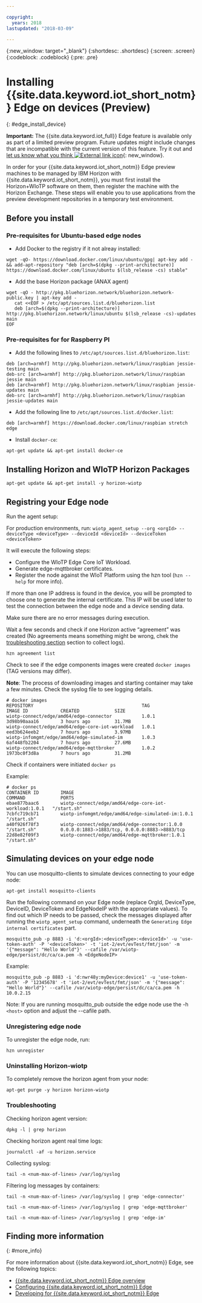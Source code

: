 ```yaml
---

copyright:
  years: 2018
lastupdated: "2018-03-09"

---
```


{:new_window: target="\_blank"}
{:shortdesc: .shortdesc}
{:screen: .screen}
{:codeblock: .codeblock}
{:pre: .pre}


# Installing {{site.data.keyword.iot_short_notm}} Edge on devices (Preview)
{: #edge_install_device}

**Important:** The {{site.data.keyword.iot_full}} Edge feature is available only as part of a limited preview program. Future updates might include changes that are incompatible with the current version of this feature. Try it out and [let us know what you think ![External link icon](../../../icons/launch-glyph.svg)](https://developer.ibm.com/answers/smart-spaces/17/internet-of-things.html){: new_window}.

In order for your {{site.data.keyword.iot_short_notm}} Edge preview machines to be managed by IBM Horizon with {{site.data.keyword.iot_short_notm}}, you must first install the Horizon+WIoTP software on them, then register the machine with the Horizon Exchange. These steps will enable you to use applications from the preview development repositories in a temporary test environment.

## Before you install

### Pre-requisites for Ubuntu-based edge nodes

- Add Docker to the registry if it not alreay installed:

`wget -qO- https://download.docker.com/linux/ubuntu/gpg| apt-key add - && add-apt-repository "deb [arch=$(dpkg --print-architecture)] https://download.docker.com/linux/ubuntu $(lsb_release -cs) stable"`

- Add the base Horizon package (ANAX agent)

```
wget -qO - http://pkg.bluehorizon.network/bluehorizon.network-public.key | apt-key add -
   cat <<EOF > /etc/apt/sources.list.d/bluehorizon.list
   deb [arch=$(dpkg --print-architecture)] http://pkg.bluehorizon.network/linux/ubuntu $(lsb_release -cs)-updates main
EOF
```

### Pre-requisites for for Raspberry PI

- Add the following lines to `/etc/apt/sources.list.d/bluehorizon.list`:
```
deb [arch=armhf] http://pkg.bluehorizon.network/linux/raspbian jessie-testing main
deb-src [arch=armhf] http://pkg.bluehorizon.network/linux/raspbian jessie main
deb [arch=armhf] http://pkg.bluehorizon.network/linux/raspbian jessie-updates main
deb-src [arch=armhf] http://pkg.bluehorizon.network/linux/raspbian jessie-updates main
```

- Add the following line to `/etc/apt/sources.list.d/docker.list`:

`deb [arch=armhf] https://download.docker.com/linux/raspbian stretch edge`

- Install `docker-ce`:

`apt-get update && apt-get install docker-ce`


## Installing Horizon and WIoTP Horizon Packages

`apt-get update && apt-get install -y horizon-wiotp`

## Registring your Edge node

Run the agent setup:

For production environments, run:
`wiotp_agent_setup --org <orgId> --deviceType <deviceType> --deviceId <deviceId> --deviceToken <deviceToken>`

It will execute the following steps:
- Configure the WIoTP Edge Core IoT Workload.
- Generate edge-mqttbroker certificates.
- Register the node against the WIoT Platform using the hzn tool (`hzn --help` for more info).

If more than one IP address is found in the device, you will be prompted to choose one to generate the internal certificate. This IP will be used later to test the connection between the edge node and a device sending data.

Make sure there are no error messages during execution.

Wait a few seconds and check if one Horizon active “agreement” was created (No agreements means something might be wrong, chek the [troubleshooting section](#troubleshooting) section to collect logs).

`hzn agreement list`

Check to see if the edge components images were created `docker images` (TAG versions may differ).

**Note**: The process of downloading images and starting container may take a few minutes. Check the syslog file to see logging details.

```
# docker images
REPOSITORY                                        TAG                 IMAGE ID            CREATED             SIZE
wiotp-connect/edge/amd64/edge-connector           1.0.1               3d98b90aaa16        3 hours ago         31.7MB
wiotp-connect/edge/amd64/edge-core-iot-workload   1.0.1               eed3b624eeb2        7 hours ago         3.97MB
wiotp-infomgmt/edge/amd64/edge-simulated-im       1.0.3               6af448fb2204        7 hours ago         27.6MB
wiotp-connect/edge/amd64/edge-mqttbroker          1.0.2               1973bc0f3d8a        7 hours ago         31.2MB
```

Check if containers were initiated `docker ps`

Example:
```
# docker ps
CONTAINER ID        IMAGE                                                   COMMAND             PORTS
ebae877baac6        wiotp-connect/edge/amd64/edge-core-iot-workload:1.0.1   "/start.sh"
7cbfc719cb71        wiotp-infomgmt/edge/amd64/edge-simulated-im:1.0.1       "/start.sh"
a40f926f78f3        wiotp-connect/edge/amd64/edge-connector:1.0.0           "/start.sh"         0.0.0.0:1883->1883/tcp, 0.0.0.0:8883->8883/tcp
22d8e82f09f3        wiotp-connect/edge/amd64/edge-mqttbroker:1.0.1          "/start.sh"
```

## Simulating devices on your edge node

You can use mosquitto-clients to simulate devices connecting to your edge node:

`apt-get install mosquitto-clients`

Run the following command on your Edge node (replace OrgId, DeviceType, DeviceID, DeviceToken and EdgeNodeIP with the appropriate values).
To find out which IP needs to be passed, check the messages displayed after running the `wiotp_agent_setup` command, underneath the `Generating Edge internal certificates` part.

```mosquitto_pub -p 8883 -i 'd:<orgId>:<deviceType>:<deviceId>' -u 'use-token-auth' -P '<deviceToken>' -t 'iot-2/evt/evTest/fmt/json' -m '{"message": "Hello World"}' --cafile /var/wiotp-edge/persist/dc/ca/ca.pem -h <EdgeNodeIP>```

Example:

```mosquitto_pub -p 8883 -i 'd:nwr48y:myDevice:device1' -u 'use-token-auth' -P '12345678' -t 'iot-2/evt/evTest/fmt/json' -m '{"message": "Hello World"}' --cafile /var/wiotp-edge/persist/dc/ca/ca.pem -h 10.0.2.15```

Note: If you are running mosquitto_pub outside the edge node use the -h `<host>` option and adjust the  --cafile path.

### Unregistering edge node

To unregister the edge node, run:

`hzn unregister`

### Uninstalling Horizon-wiotp

To completely remove the horizon agent from your node:

`apt-get purge -y horizon horizon-wiotp`

### Troubleshooting

Checking horizon agent version:

`dpkg -l | grep horizon`

Checking horizon agent real time logs:

`journalctl -af -u horizon.service`

Collecting syslog:

`tail -n <num-max-of-lines> /var/log/syslog `

Filtering log messages by containers:

`tail -n <num-max-of-lines> /var/log/syslog | grep 'edge-connector'`

`tail -n <num-max-of-lines> /var/log/syslog | grep 'edge-mqttbroker'`

`tail -n <num-max-of-lines> /var/log/syslog | grep 'edge-im'`


## Finding more information
{: #more_info}

For more information about {{site.data.keyword.iot_short_notm}} Edge, see the following topics:
- [{{site.data.keyword.iot_short_notm}} Edge overview](WIoTP_edge.html#edge_overview)
- [Configuring {{site.data.keyword.iot_short_notm}} Edge](WIoTP_edge_configure.html#edge_configure)
- [Developing for {{site.data.keyword.iot_short_notm}} Edge](WIoTP_edge_dev.html#edge_dev)
